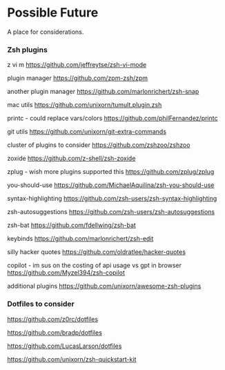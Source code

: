 # Possible Future

A place for considerations. 



### Zsh plugins

z vi m
https://github.com/jeffreytse/zsh-vi-mode

plugin manager 
https://github.com/zpm-zsh/zpm

another plugin manager
https://github.com/marlonrichert/zsh-snap

mac utils 
https://github.com/unixorn/tumult.plugin.zsh

printc - could replace vars/colors
https://github.com/philFernandez/printc

git utils 
https://github.com/unixorn/git-extra-commands

cluster of plugins to consider
https://github.com/zshzoo/zshzoo

zoxide 
https://github.com/z-shell/zsh-zoxide

zplug - wish more plugins supported this 
https://github.com/zplug/zplug

you-should-use https://github.com/MichaelAquilina/zsh-you-should-use

syntax-highlighting https://github.com/zsh-users/zsh-syntax-highlighting

zsh-autosuggestions https://github.com/zsh-users/zsh-autosuggestions

zsh-bat https://github.com/fdellwing/zsh-bat

keybinds
https://github.com/marlonrichert/zsh-edit

silly hacker quotes
https://github.com/oldratlee/hacker-quotes

copilot - im sus on the costing of api usage vs gpt in browser
https://github.com/Myzel394/zsh-copilot

additional plugins
https://github.com/unixorn/awesome-zsh-plugins

### Dotfiles to consider 

https://github.com/z0rc/dotfiles

https://github.com/bradp/dotfiles

https://github.com/LucasLarson/dotfiles

https://github.com/unixorn/zsh-quickstart-kit
